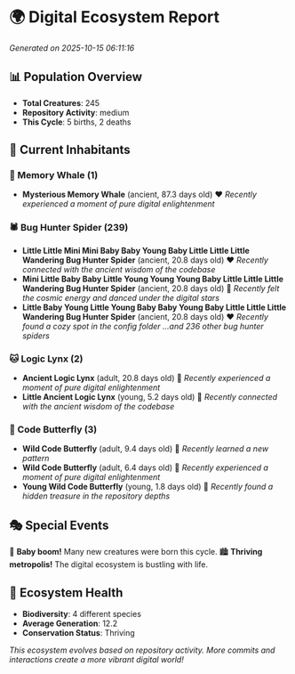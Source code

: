 # 🌍 Digital Ecosystem Report
*Generated on 2025-10-15 06:11:16*

## 📊 Population Overview
- **Total Creatures**: 245
- **Repository Activity**: medium
- **This Cycle**: 5 births, 2 deaths

## 👥 Current Inhabitants

### 🐋 Memory Whale (1)
- **Mysterious Memory Whale** (ancient, 87.3 days old) ❤️
  *Recently experienced a moment of pure digital enlightenment*

### 🕷️ Bug Hunter Spider (239)
- **Little Little Mini Mini Baby Baby Young Baby Little Little Little Wandering Bug Hunter Spider** (ancient, 20.8 days old) ❤️
  *Recently connected with the ancient wisdom of the codebase*
- **Mini Little Baby Baby Little Young Young Young Baby Little Little Little Wandering Bug Hunter Spider** (ancient, 20.8 days old) 💛
  *Recently felt the cosmic energy and danced under the digital stars*
- **Little Baby Young Little Young Baby Baby Young Baby Little Little Little Wandering Bug Hunter Spider** (ancient, 20.8 days old) ❤️
  *Recently found a cozy spot in the config folder*
  *...and 236 other bug hunter spiders*

### 🐱 Logic Lynx (2)
- **Ancient Logic Lynx** (adult, 20.8 days old) 💛
  *Recently experienced a moment of pure digital enlightenment*
- **Little Ancient Logic Lynx** (young, 5.2 days old) 💚
  *Recently connected with the ancient wisdom of the codebase*

### 🦋 Code Butterfly (3)
- **Wild Code Butterfly** (adult, 9.4 days old) 💛
  *Recently learned a new pattern*
- **Wild Code Butterfly** (adult, 6.4 days old) 💚
  *Recently experienced a moment of pure digital enlightenment*
- **Young Wild Code Butterfly** (young, 1.8 days old) 💚
  *Recently found a hidden treasure in the repository depths*

## 🎭 Special Events

🎉 **Baby boom!** Many new creatures were born this cycle.
🏙️ **Thriving metropolis!** The digital ecosystem is bustling with life.

## 🔬 Ecosystem Health
- **Biodiversity**: 4 different species
- **Average Generation**: 12.2
- **Conservation Status**: Thriving

*This ecosystem evolves based on repository activity. More commits and interactions create a more vibrant digital world!*